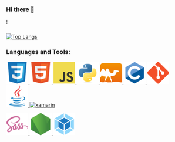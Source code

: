 ### Hi there 👋
<!-- 
[egoist000 stats](https://github-readme-stats.vercel.app/api?username=egoist000&count_private=true&show_icons=true&theme=merko&include_all_commits=true)
-->!
###
[![Top Langs](https://github-readme-stats.vercel.app/api/top-langs/?username=egoist000&layout=compact&exclude_repo=exercism)](https://github.com/anuraghazra/github-readme-stats)
<h3 align="left">Languages and Tools:</h3>
<p align="left">
    <a href="https://www.w3schools.com/css/" target="_blank" rel="noreferrer"> <img
            src="https://raw.githubusercontent.com/devicons/devicon/master/icons/css3/css3-original.svg"
            alt="css3" width="60" height="60" /> </a>
    <a href="https://www.w3.org/html/" target="_blank" rel="noreferrer"> <img
            src="https://raw.githubusercontent.com/devicons/devicon/master/icons/html5/html5-original.svg"
            alt="html5" width="60" height="60" /> </a>
    <a href="https://developer.mozilla.org/en-US/docs/Web/JavaScript" target="_blank" rel="noreferrer"> <img
            src="https://raw.githubusercontent.com/devicons/devicon/master/icons/javascript/javascript-original.svg"
            alt="javascript" width="60" height="60" /> </a>
    <a href="https://www.python.org" target="_blank" rel="noreferrer"> <img
            src="https://raw.githubusercontent.com/devicons/devicon/master/icons/python/python-original.svg"
            alt="python" width="60" height="60" /> </a>
    <a href="https://ocaml.org/" target="_blank" rel="noreferrer"> <img
            src="https://raw.githubusercontent.com/devicons/devicon/master/icons/ocaml/ocaml-original.svg"
            alt="ocaml" width="60" height="60" /> </a>
    <a href="https://www.cprogramming.com/" target="_blank" rel="noreferrer"> <img
            src="https://raw.githubusercontent.com/devicons/devicon/master/icons/c/c-original.svg" alt="c" width="60"
            height="60" /> </a>
    <a href="https://git-scm.com/" target="_blank" rel="noreferrer"> <img
            src="https://raw.githubusercontent.com/devicons/devicon/master/icons/git/git-original.svg" alt="git" width="60" height="60" /> </a>
    <a href="https://www.java.com" target="_blank" rel="noreferrer"> <img
            src="https://raw.githubusercontent.com/devicons/devicon/master/icons/java/java-original.svg" alt="java"
            width="60" height="60" /> </a>
    <a href="https://dotnet.microsoft.com/apps/xamarin" target="_blank" rel="noreferrer"> <img
            src="https://raw.githubusercontent.com/detain/svg-logos/780f25886640cef088af994181646db2f6b1a3f8/svg/xamarin.svg"
            alt="xamarin" width="60" height="60" /> </a>
</p>
<p align="left">
    <a href="https://sass-lang.com/" target="_blank" rel="noreferrer"> <img
            src="https://raw.githubusercontent.com/devicons/devicon/master/icons/sass/sass-original.svg"
            alt="sass" width="60" height="60" /> </a>
    <a href="https://nodejs.org/" target="_blank" rel="noreferrer"> <img
            src="https://raw.githubusercontent.com/devicons/devicon/master/icons/nodejs/nodejs-original.svg"
            alt="nodejs" width="60" height="60" /> </a>
    <a href="https://webpack.js.org/" target="_blank" rel="noreferrer"> <img
            src="https://raw.githubusercontent.com/devicons/devicon/master/icons/webpack/webpack-original.svg"
            alt="webpack" width="60" height="60" /> </a>
</p>
<!--
**egoist000/egoist000** is a ✨ _special_ ✨ repository because its `README.md` (this file) appears on your GitHub profile.

Here are some ideas to get you started:

- 🔭 I’m currently working on ...
- 🌱 I’m currently learning ...
- 👯 I’m looking to collaborate on ...
- 🤔 I’m looking for help with ...
- 💬 Ask me about ...
- 📫 How to reach me: ...
- 😄 Pronouns: ...
- ⚡ Fun fact: ...
-->
